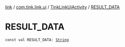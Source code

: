 [link](../../index.md) / [com.tink.link.ui](../index.md) / [TinkLinkUiActivity](index.md) / [RESULT_DATA](./-r-e-s-u-l-t_-d-a-t-a.md)

# RESULT_DATA

`const val RESULT_DATA: `[`String`](https://kotlinlang.org/api/latest/jvm/stdlib/kotlin/-string/index.html)